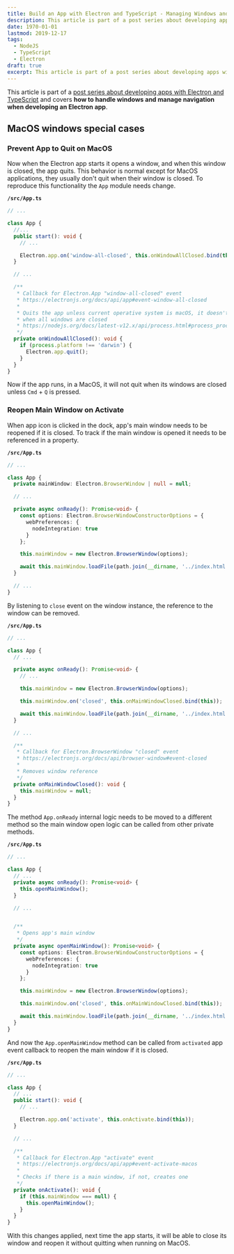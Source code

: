 ```yaml
---
title: Build an App with Electron and TypeScript - Managing Windows and Navigation
description: This article is part of a post series about developing apps with Electron and TypeScript and covers how to handle windows and manage navigation when developing an Electron app.
date: 1970-01-01
lastmod: 2019-12-17
tags:
  - NodeJS
  - TypeScript
  - Electron
draft: true
excerpt: This article is part of a post series about developing apps with Electron and TypeScript and covers how to handle windows and manage navigation when developing an Electron app.
---
```


<!--kg-card-begin: markdown-->

This article is part of a [post series about developing apps with Electron and TypeScript](https://github.com/AlbertoFdzM/time-tracker) and covers **how to handle windows and manage navigation when developing an Electron app**.

## MacOS windows special cases

### Prevent App to Quit on MacOS

Now when the Electron app starts it opens a window, and when this window is closed, the app quits. This behavior is normal except for MacOS applications, they usually don't quit when their window is closed. To reproduce this functionality the `App` module needs change.

**`/src/App.ts`**

```typescript
// ...

class App {
  //...
  public start(): void {
    // ...

    Electron.app.on('window-all-closed', this.onWindowAllClosed.bind(this));
  }

  // ...

  /**
   * Callback for Electron.App "window-all-closed" event
   * https://electronjs.org/docs/api/app#event-window-all-closed
   *
   * Quits the app unless current operative system is macOS, it doesn't quit apps
   * when all windows are closed
   * https://nodejs.org/docs/latest-v12.x/api/process.html#process_process_platform
   */
  private onWindowAllClosed(): void {
    if (process.platform !== 'darwin') {
      Electron.app.quit();
    }
  }
}
```

Now if the app runs, in a MacOS, it will not quit when its windows are closed unless `Cmd` + `Q` is pressed.

### Reopen Main Window on Activate

When app icon is clicked in the dock, app's main window needs to be reopened if it is closed. To track if the main window is opened it needs to be referenced in a property.

**`/src/App.ts`**

```typescript
// ...

class App {
  private mainWindow: Electron.BrowserWindow | null = null;

  // ...

  private async onReady(): Promise<void> {
    const options: Electron.BrowserWindowConstructorOptions = {
      webPreferences: {
        nodeIntegration: true
      }
    };

    this.mainWindow = new Electron.BrowserWindow(options);

    await this.mainWindow.loadFile(path.join(__dirname, '../index.html'));
  }

  // ...
}
```

By listening to `close` event on the window instance, the reference to the window can be removed.

**`/src/App.ts`**

```typescript
// ...

class App {
  // ...

  private async onReady(): Promise<void> {
    // ...

    this.mainWindow = new Electron.BrowserWindow(options);

    this.mainWindow.on('closed', this.onMainWindowClosed.bind(this));

    await this.mainWindow.loadFile(path.join(__dirname, '../index.html'));
  }

  // ...

  /**
   * Callback for Electron.BrowserWindow "closed" event
   * https://electronjs.org/docs/api/browser-window#event-closed
   *
   * Removes window reference
   */
  private onMainWindowClosed(): void {
    this.mainWindow = null;
  }
}
```

The method `App.onReady` internal logic needs to be moved to a different method so the main window open logic can be called from other private methods.

**`/src/App.ts`**

```typescript
// ...

class App {
  // ...
  private async onReady(): Promise<void> {
    this.openMainWindow();
  }

  // ...


  /**
   * Opens app's main window
   */
  private async openMainWindow(): Promise<void> {
    const options: Electron.BrowserWindowConstructorOptions = {
      webPreferences: {
        nodeIntegration: true
      }
    };

    this.mainWindow = new Electron.BrowserWindow(options);

    this.mainWindow.on('closed', this.onMainWindowClosed.bind(this));

    await this.mainWindow.loadFile(path.join(__dirname, '../index.html'));
  }
}
```

And now the `App.openMainWindow` method can be called from `activated` app event callback to reopen the main window if it is closed.

**`/src/App.ts`**

```typescript
// ...

class App {
  // ...
  public start(): void {
    // ...

    Electron.app.on('activate', this.onActivate.bind(this));
  }

  // ...

  /**
   * Callback for Electron.App "activate" event
   * https://electronjs.org/docs/api/app#event-activate-macos
   *
   * Checks if there is a main window, if not, creates one
   */
  private onActivate(): void {
    if (this.mainWindow === null) {
      this.openMainWindow();
    }
  }
}
```

With this changes applied, next time the app starts, it will be able to close its window and reopen it without quitting when running on MacOS.

<!--kg-card-end: markdown-->

